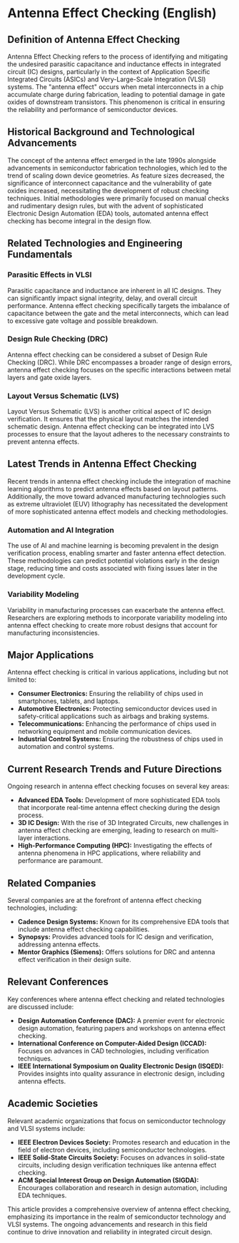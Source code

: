 # Antenna Effect Checking (English)

## Definition of Antenna Effect Checking

Antenna Effect Checking refers to the process of identifying and mitigating the undesired parasitic capacitance and inductance effects in integrated circuit (IC) designs, particularly in the context of Application Specific Integrated Circuits (ASICs) and Very-Large-Scale Integration (VLSI) systems. The "antenna effect" occurs when metal interconnects in a chip accumulate charge during fabrication, leading to potential damage in gate oxides of downstream transistors. This phenomenon is critical in ensuring the reliability and performance of semiconductor devices.

## Historical Background and Technological Advancements

The concept of the antenna effect emerged in the late 1990s alongside advancements in semiconductor fabrication technologies, which led to the trend of scaling down device geometries. As feature sizes decreased, the significance of interconnect capacitance and the vulnerability of gate oxides increased, necessitating the development of robust checking techniques. Initial methodologies were primarily focused on manual checks and rudimentary design rules, but with the advent of sophisticated Electronic Design Automation (EDA) tools, automated antenna effect checking has become integral in the design flow.

## Related Technologies and Engineering Fundamentals

### Parasitic Effects in VLSI

Parasitic capacitance and inductance are inherent in all IC designs. They can significantly impact signal integrity, delay, and overall circuit performance. Antenna effect checking specifically targets the imbalance of capacitance between the gate and the metal interconnects, which can lead to excessive gate voltage and possible breakdown.

### Design Rule Checking (DRC)

Antenna effect checking can be considered a subset of Design Rule Checking (DRC). While DRC encompasses a broader range of design errors, antenna effect checking focuses on the specific interactions between metal layers and gate oxide layers.

### Layout Versus Schematic (LVS)

Layout Versus Schematic (LVS) is another critical aspect of IC design verification. It ensures that the physical layout matches the intended schematic design. Antenna effect checking can be integrated into LVS processes to ensure that the layout adheres to the necessary constraints to prevent antenna effects.

## Latest Trends in Antenna Effect Checking

Recent trends in antenna effect checking include the integration of machine learning algorithms to predict antenna effects based on layout patterns. Additionally, the move toward advanced manufacturing technologies such as extreme ultraviolet (EUV) lithography has necessitated the development of more sophisticated antenna effect models and checking methodologies.

### Automation and AI Integration

The use of AI and machine learning is becoming prevalent in the design verification process, enabling smarter and faster antenna effect detection. These methodologies can predict potential violations early in the design stage, reducing time and costs associated with fixing issues later in the development cycle.

### Variability Modeling

Variability in manufacturing processes can exacerbate the antenna effect. Researchers are exploring methods to incorporate variability modeling into antenna effect checking to create more robust designs that account for manufacturing inconsistencies.

## Major Applications

Antenna effect checking is critical in various applications, including but not limited to:

- **Consumer Electronics:** Ensuring the reliability of chips used in smartphones, tablets, and laptops.
- **Automotive Electronics:** Protecting semiconductor devices used in safety-critical applications such as airbags and braking systems.
- **Telecommunications:** Enhancing the performance of chips used in networking equipment and mobile communication devices.
- **Industrial Control Systems:** Ensuring the robustness of chips used in automation and control systems.

## Current Research Trends and Future Directions

Ongoing research in antenna effect checking focuses on several key areas:

- **Advanced EDA Tools:** Development of more sophisticated EDA tools that incorporate real-time antenna effect checking during the design process.
- **3D IC Design:** With the rise of 3D Integrated Circuits, new challenges in antenna effect checking are emerging, leading to research on multi-layer interactions.
- **High-Performance Computing (HPC):** Investigating the effects of antenna phenomena in HPC applications, where reliability and performance are paramount.

## Related Companies

Several companies are at the forefront of antenna effect checking technologies, including:

- **Cadence Design Systems:** Known for its comprehensive EDA tools that include antenna effect checking capabilities.
- **Synopsys:** Provides advanced tools for IC design and verification, addressing antenna effects.
- **Mentor Graphics (Siemens):** Offers solutions for DRC and antenna effect verification in their design suite.

## Relevant Conferences

Key conferences where antenna effect checking and related technologies are discussed include:

- **Design Automation Conference (DAC):** A premier event for electronic design automation, featuring papers and workshops on antenna effect checking.
- **International Conference on Computer-Aided Design (ICCAD):** Focuses on advances in CAD technologies, including verification techniques.
- **IEEE International Symposium on Quality Electronic Design (ISQED):** Provides insights into quality assurance in electronic design, including antenna effects.

## Academic Societies

Relevant academic organizations that focus on semiconductor technology and VLSI systems include:

- **IEEE Electron Devices Society:** Promotes research and education in the field of electron devices, including semiconductor technologies.
- **IEEE Solid-State Circuits Society:** Focuses on advances in solid-state circuits, including design verification techniques like antenna effect checking.
- **ACM Special Interest Group on Design Automation (SIGDA):** Encourages collaboration and research in design automation, including EDA techniques.

This article provides a comprehensive overview of antenna effect checking, emphasizing its importance in the realm of semiconductor technology and VLSI systems. The ongoing advancements and research in this field continue to drive innovation and reliability in integrated circuit design.